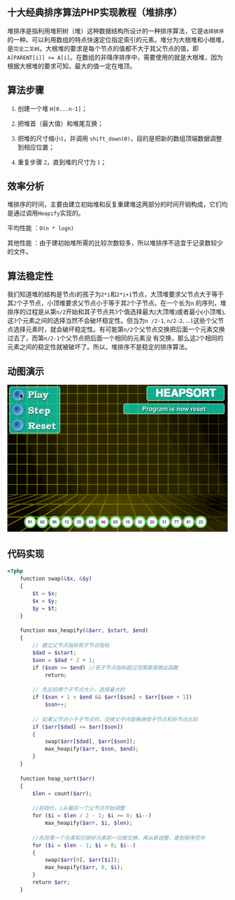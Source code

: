 ## 十大经典排序算法PHP实现教程（堆排序）
<font face=微软雅黑>


堆排序是指利用堆积树（堆）这种数据结构所设计的一种排序算法，它是`选择排序`的一种。可以利用数组的特点快速定位指定索引的元素。堆分为大根堆和小根堆，是`完全二叉树`。大根堆的要求是每个节点的值都不大于其父节点的值，即`A[PARENT[i]] >= A[i]`。在数组的非降序排序中，需要使用的就是大根堆，因为根据大根堆的要求可知，最大的值一定在堆顶。

## 算法步骤

1. 创建一个堆 `H[0...n-1]`；

2. 把堆首（最大值）和堆尾互换；

3. 把堆的尺寸缩小1，并调用 `shift_down(0)`，目的是把新的数组顶端数据调整到相应位置；

4. 重复步骤 2，直到堆的尺寸为 1；

## 效率分析

堆排序的时间，主要由建立初始堆和反复重建堆这两部分的时间开销构成，它们均是通过调用`Heapify`实现的。

平均性能 ：`O(n * logn)`

其他性能 ：由于建初始堆所需的比较次数较多，所以堆排序不适宜于记录数较少的文件。

## 算法稳定性

我们知道堆的结构是节点i的孩子为`2*i`和`2*i+1`节点，大顶堆要求父节点大于等于其2个子节点，小顶堆要求父节点小于等于其2个子节点。在一个长为`n` 的序列，堆排序的过程是从第`n/2`开始和其子节点共3个值选择最大(大顶堆)或者最小(小顶堆),这3个元素之间的选择当然不会破坏稳定性。但当为`n /2-1`, `n/2-2`, ...1这些个父节点选择元素时，就会破坏稳定性。有可能第`n/2`个父节点交换把后面一个元素交换过去了，而第`n/2-1`个父节点把后面一个相同的元素没 有交换，那么这2个相同的元素之间的稳定性就被破坏了。所以，堆排序不是稳定的排序算法。

## 动图演示

![Sorting_shellsort_anim.gif][0]

## 代码实现

```php
<?php
    function swap(&$x, &$y) 
    {
        $t = $x;
        $x = $y;
        $y = $t;
    }
    
    function max_heapify(&$arr, $start, $end)
    {
        // 建立父节点指标和子节点指标
        $dad = $start;
        $son = $dad * 2 + 1;
        if ($son >= $end) //若子节点指标超过范围直接跳出函数
            return;
            
        // 先比较两个子节点大小，选择最大的
        if ($son + 1 < $end && $arr[$son] < $arr[$son + 1])
            $son++;
    
        // 如果父节点小于子节点时，交换父子内容再继续子节点和孙节点比较
        if ($arr[$dad] <= $arr[$son]) 
        {
            swap($arr[$dad], $arr[$son]);
            max_heapify($arr, $son, $end);
        }
    }
    
    function heap_sort($arr) 
    {
        $len = count($arr);
    
        //初始化，i从最后一个父节点开始调整
        for ($i = $len / 2 - 1; $i >= 0; $i--)
            max_heapify($arr, $i, $len);
    
        //先将第一个元素和已排好元素前一位做交换，再从新调整，直到排序完毕
        for ($i = $len - 1; $i > 0; $i--) 
        {
            swap($arr[0], $arr[$i]);
            max_heapify($arr, 0, $i);
        }
        return $arr;
    }
```

</font>

[0]: ./img/1485356396471998.gif
